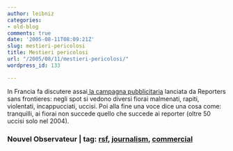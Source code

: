 ```yaml
---
author: leibniz
categories:
- old-blog
comments: true
date: '2005-08-11T08:09:21Z'
slug: mestieri-pericolosi
title: Mestieri pericolosi
url: "/2005/08/11/mestieri-pericolosi/"
wordpress_id: 133

---
```

In Francia fa discutere assai[ la campagna pubblicitaria](http://permanent.nouvelobs.com/medias/20050810.OBS6074.html)
lanciata da Reporters sans frontieres: negli spot si vedono diversi
fiorai malmenati, rapiti, violentati, incappucciati, uccisi. Poi alla
fine una voce dice una cosa
come: tranquilli, ai fiorai non succede quello che succede ai reporter
(oltre 50 uccisi solo nel 2004).  



### Nouvel Observateur | tag: [rsf](http://www.technorati.com/tags/rsf), [journalism](http://www.technorati.com/tags/journalism), [commercial](http://www.technorati.com/tags/commercial)
